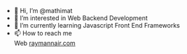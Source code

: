 - 👋 Hi, I’m @mathimat
- 👀 I’m interested in Web Backend Development
- 🌱 I’m currently learning Javascript Front End Frameworks
- 📫 How to reach me   
    Web     [raymannair.com](http://raymannair.com)   


<!---
mathimat/mathimat is a ✨ special ✨ repository because its `README.md` (this file) appears on your GitHub profile.
You can click the Preview link to take a look at your changes.
--->
